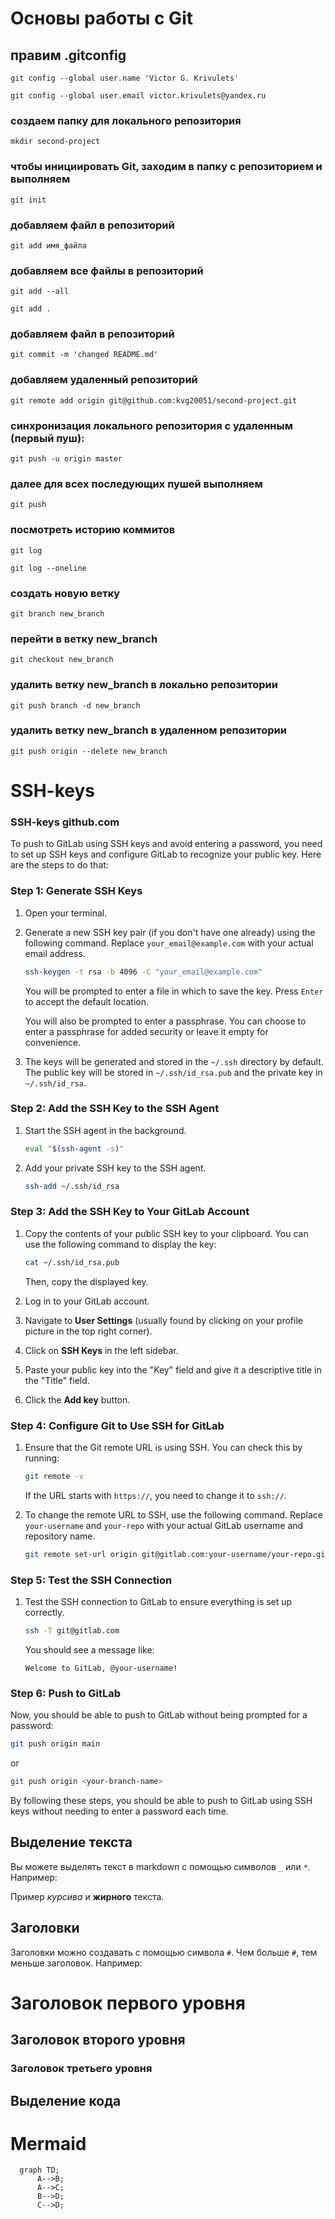 # Основы работы с Git

## правим .gitconfig
```
git config --global user.name 'Victor G. Krivulets'
```
```
git config --global user.email victor.krivulets@yandex.ru
```
### создаем папку для локального репозитория
```
mkdir second-project
```
### чтобы инициировать Git, заходим в папку с репозиторием и выполняем
```
git init
```
### добавляем файл в репозиторий
```
git add имя_файла
```
### добавляем все файлы в репозиторий
```
git add --all
```
```
git add .
```
### добавляем файл в репозиторий
```
git commit -m 'changed README.md'
```
### добавляем удаленный репозиторий
```
git remote add origin git@github.com:kvg20051/second-project.git
```
### синхронизация локального репозитория с удаленным (первый пуш):
```
git push -u origin master
```
### далее для всех последующих пушей выполняем
```
git push
```
### посмотреть историю коммитов
```
git log
```
```
git log --oneline
```
### создать новую ветку
```
git branch new_branch
```
### перейти в ветку new_branch
```
git checkout new_branch
```
### удалить ветку new_branch в локально репозитории
```
git push branch -d new_branch
```
### удалить ветку new_branch в удаленном репозитории
```
git push origin --delete new_branch
```

# SSH-keys

### SSH-keys github.com
To push to GitLab using SSH keys and avoid entering a password, you need to set up SSH keys and configure GitLab to recognize your public key. Here are the steps to do that:
### Step 1: Generate SSH Keys

1. Open your terminal.
2. Generate a new SSH key pair (if you don't have one already) using the following command. Replace `your_email@example.com` with your actual email address.

    ```bash
    ssh-keygen -t rsa -b 4096 -C "your_email@example.com"
    ```

    You will be prompted to enter a file in which to save the key. Press `Enter` to accept the default location.

    You will also be prompted to enter a passphrase. You can choose to enter a passphrase for added security or leave it empty for convenience.

3. The keys will be generated and stored in the `~/.ssh` directory by default. The public key will be stored in `~/.ssh/id_rsa.pub` and the private key in `~/.ssh/id_rsa`.

### Step 2: Add the SSH Key to the SSH Agent

1. Start the SSH agent in the background.

    ```bash
    eval "$(ssh-agent -s)"
    ```

2. Add your private SSH key to the SSH agent.

    ```bash
    ssh-add ~/.ssh/id_rsa
    ```

### Step 3: Add the SSH Key to Your GitLab Account

1. Copy the contents of your public SSH key to your clipboard. You can use the following command to display the key:

    ```bash
    cat ~/.ssh/id_rsa.pub
    ```

    Then, copy the displayed key.

2. Log in to your GitLab account.
3. Navigate to **User Settings** (usually found by clicking on your profile picture in the top right corner).
4. Click on **SSH Keys** in the left sidebar.
5. Paste your public key into the "Key" field and give it a descriptive title in the "Title" field.
6. Click the **Add key** button.

### Step 4: Configure Git to Use SSH for GitLab

1. Ensure that the Git remote URL is using SSH. You can check this by running:

    ```bash
    git remote -v
    ```

    If the URL starts with `https://`, you need to change it to `ssh://`.

2. To change the remote URL to SSH, use the following command. Replace `your-username` and `your-repo` with your actual GitLab username and repository name.

    ```bash
    git remote set-url origin git@gitlab.com:your-username/your-repo.git
    ```

### Step 5: Test the SSH Connection

1. Test the SSH connection to GitLab to ensure everything is set up correctly.

    ```bash
    ssh -T git@gitlab.com
    ```

    You should see a message like:

    ```plaintext
    Welcome to GitLab, @your-username!
    ```

### Step 6: Push to GitLab

Now, you should be able to push to GitLab without being prompted for a password:

```bash
git push origin main
```

or

```bash
git push origin <your-branch-name>
```

By following these steps, you should be able to push to GitLab using SSH keys without needing to enter a password each time.


## Выделение текста

Вы можете выделять текст в markdown с помощью символов `_` или `*`. Например:

Пример _курсива_ и **жирного** текста.

## Заголовки

Заголовки можно создавать с помощью символа `#`. Чем больше `#`, тем меньше заголовок. Например:

# Заголовок первого уровня
## Заголовок второго уровня
### Заголовок третьего уровня

## Выделение кода

# Mermaid
```mermaid
  graph TD;
      A-->B;
      A-->C;
      B-->D;
      C-->D;
```
